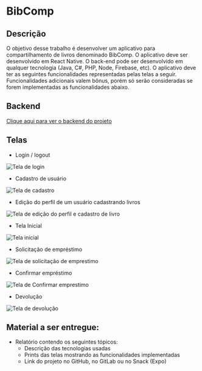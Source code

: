 # BibComp

## Descrição

O objetivo desse trabalho é desenvolver um aplicativo para compartilhamento de livros
denominado BibComp. O aplicativo deve ser desenvolvido em React Native. O back-end
pode ser desenvolvido em qualquer tecnologia (Java, C#, PHP, Node, Firebase, etc).
O aplicativo deve ter as seguintes funcionalidades representadas pelas telas a seguir.
Funcionalidades adicionais valem bônus, porém só serão consideradas se forem
implementadas as funcionalidades abaixo.

## Backend

[Clique aqui para ver o backend do projeto](https://github.com/tharlesamaro/BibComp-Backend)

## Telas

  - Login / logout
  
  ![Tela de login](https://uploaddeimagens.com.br/images/001/674/910/full/1.png?1539811710)
 
  - Cadastro de usuário
  
  ![Tela de cadastro](https://uploaddeimagens.com.br/images/001/674/918/full/2.png?1539811843)
  
  - Edição do perfil de um usuário cadastrando livros
  
  ![Tela de edição do perfil e cadastro de livro](https://uploaddeimagens.com.br/images/001/674/921/full/3.png?1539811975)
  
  - Tela Inicial
  
  ![Tela inicial](https://uploaddeimagens.com.br/images/001/674/923/full/4.png?1539812036)
  
  - Solicitação de empréstimo
  
  ![Tela de solicitação de emprestimo](https://uploaddeimagens.com.br/images/001/674/924/full/5.png?1539812107)
  
  - Confirmar empréstimo
  
  ![Tela de Confirmar emprestimo](https://uploaddeimagens.com.br/images/001/674/926/full/6.png?1539812175)
  
  - Devolução
  
  ![Tela de devolução](https://uploaddeimagens.com.br/images/001/674/927/full/7.png?1539812243)
  
## Material a ser entregue:
  - Relatório contendo os seguintes tópicos:
    - Descrição das tecnologias usadas
    - Prints das telas mostrando as funcionalidades implementadas
    - Link do projeto no GitHub, no GitLab ou no Snack (Expo)
